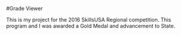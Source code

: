#Grade Viewer

This is my project for the 2016 SkillsUSA Regional competition.
This program and I was awarded a Gold Medal and advancement to State.